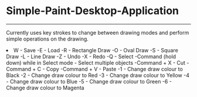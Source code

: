 # Simple-Paint-Desktop-Application
----------------------------------
Currently uses key strokes to change between drawing modes and perform simple operations on the drawing.

<li>W - Save
-E - Load
-R - Rectangle Draw
-O - Oval Draw
-S - Square Draw
-L - Line Draw
-Z - Undo
-X - Redo
-Q - Select
-Command (hold down) while in Select mode - Select multiple objects
-Command + X - Cut
-Command + C - Copy
-Command + V - Paste
-1 - Change draw colour to Black
-2 - Change draw colour to Red
-3 - Change draw colour to Yellow
-4 - Change draw colour to Blue
-5 - Change draw colour to Green
-6 - Change draw colour to Magenta
